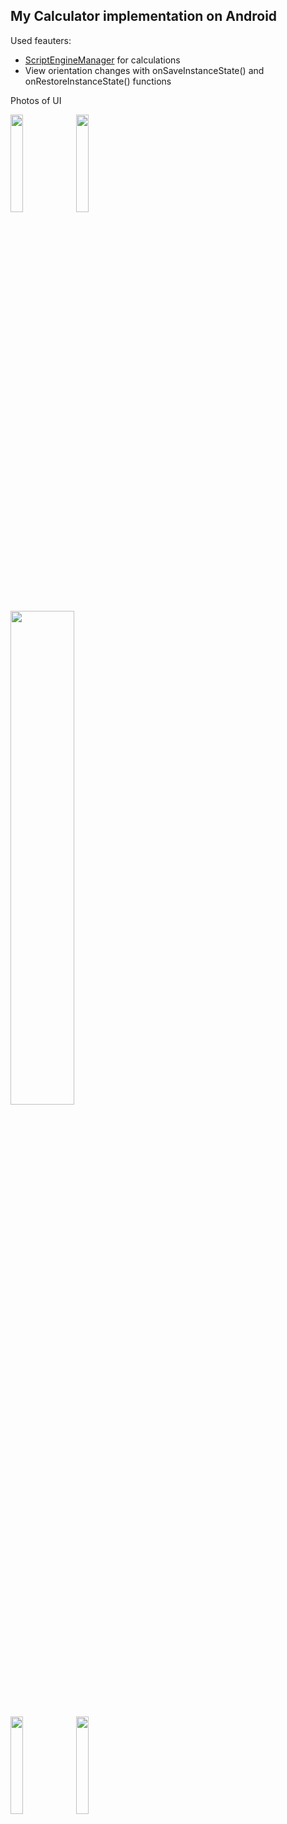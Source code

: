 ## My Calculator implementation on Android
Used feauters:
- [ScriptEngineManager](https://docs.oracle.com/javase/7/docs/api/javax/script/ScriptEngineManager.html) for calculations
- View orientation changes with onSaveInstanceState() and onRestoreInstanceState() functions

Photos of UI

<img src="https://user-images.githubusercontent.com/74309056/200148776-1c28920d-0adc-4da1-bb41-4b359729c26f.PNG" width="20%" height="20%">            <img src="https://user-images.githubusercontent.com/74309056/200148782-5a7849a6-b1c5-4f93-ad6a-b7a33ec421c1.PNG" width="20%" height="20%">

<img src="https://user-images.githubusercontent.com/74309056/200148784-2e51254e-43ed-4688-b884-b2ad6969e4af.PNG" width="45%" height="45%">

<img src="https://user-images.githubusercontent.com/74309056/200148785-567a40a0-9cd3-400a-b10c-335627d892ce.PNG" width="20%" height="20%">            <img src="https://user-images.githubusercontent.com/74309056/200148806-98a571e2-b0cd-4dbd-9124-06b8454e276b.PNG" width="20%" height="20%">
